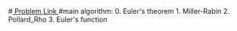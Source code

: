 #<a href='https://www.hackerrank.com/contests/projecteuler/challenges/euler188/problem'> Problem Link </a>
#main algorithm: 
    0. Euler's theorem
    1. Miller-Rabin
    2. Pollard_Rho
    3. Euler's function
